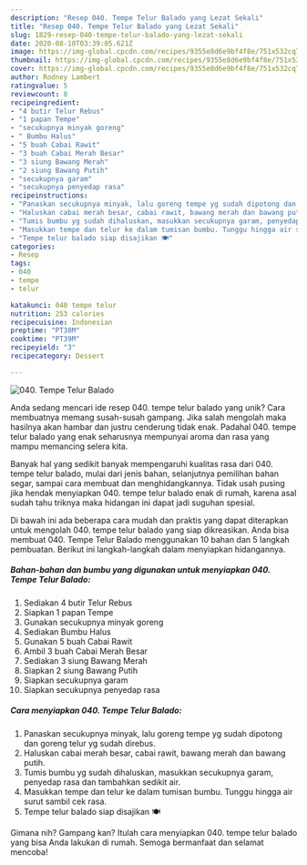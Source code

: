 ```yaml
---
description: "Resep 040. Tempe Telur Balado yang Lezat Sekali"
title: "Resep 040. Tempe Telur Balado yang Lezat Sekali"
slug: 1829-resep-040-tempe-telur-balado-yang-lezat-sekali
date: 2020-08-10T03:39:05.621Z
image: https://img-global.cpcdn.com/recipes/9355e8d6e9bf4f8e/751x532cq70/040-tempe-telur-balado-foto-resep-utama.jpg
thumbnail: https://img-global.cpcdn.com/recipes/9355e8d6e9bf4f8e/751x532cq70/040-tempe-telur-balado-foto-resep-utama.jpg
cover: https://img-global.cpcdn.com/recipes/9355e8d6e9bf4f8e/751x532cq70/040-tempe-telur-balado-foto-resep-utama.jpg
author: Rodney Lambert
ratingvalue: 5
reviewcount: 8
recipeingredient:
- "4 butir Telur Rebus"
- "1 papan Tempe"
- "secukupnya minyak goreng"
- " Bumbu Halus"
- "5 buah Cabai Rawit"
- "3 buah Cabai Merah Besar"
- "3 siung Bawang Merah"
- "2 siung Bawang Putih"
- "secukupnya garam"
- "secukupnya penyedap rasa"
recipeinstructions:
- "Panaskan secukupnya minyak, lalu goreng tempe yg sudah dipotong dan goreng telur yg sudah direbus."
- "Haluskan cabai merah besar, cabai rawit, bawang merah dan bawang putih."
- "Tumis bumbu yg sudah dihaluskan, masukkan secukupnya garam, penyedap rasa dan tambahkan sedikit air."
- "Masukkan tempe dan telur ke dalam tumisan bumbu. Tunggu hingga air surut sambil cek rasa."
- "Tempe telur balado siap disajikan 🍽"
categories:
- Resep
tags:
- 040
- tempe
- telur

katakunci: 040 tempe telur 
nutrition: 253 calories
recipecuisine: Indonesian
preptime: "PT38M"
cooktime: "PT39M"
recipeyield: "3"
recipecategory: Dessert

---
```



![040. Tempe Telur Balado](https://img-global.cpcdn.com/recipes/9355e8d6e9bf4f8e/751x532cq70/040-tempe-telur-balado-foto-resep-utama.jpg)

Anda sedang mencari ide resep 040. tempe telur balado yang unik? Cara membuatnya memang susah-susah gampang. Jika salah mengolah maka hasilnya akan hambar dan justru cenderung tidak enak. Padahal 040. tempe telur balado yang enak seharusnya mempunyai aroma dan rasa yang mampu memancing selera kita.

Banyak hal yang sedikit banyak mempengaruhi kualitas rasa dari 040. tempe telur balado, mulai dari jenis bahan, selanjutnya pemilihan bahan segar, sampai cara membuat dan menghidangkannya. Tidak usah pusing jika hendak menyiapkan 040. tempe telur balado enak di rumah, karena asal sudah tahu triknya maka hidangan ini dapat jadi suguhan spesial.




Di bawah ini ada beberapa cara mudah dan praktis yang dapat diterapkan untuk mengolah 040. tempe telur balado yang siap dikreasikan. Anda bisa membuat 040. Tempe Telur Balado menggunakan 10 bahan dan 5 langkah pembuatan. Berikut ini langkah-langkah dalam menyiapkan hidangannya.

<!--inarticleads1-->

##### Bahan-bahan dan bumbu yang digunakan untuk menyiapkan 040. Tempe Telur Balado:

1. Sediakan 4 butir Telur Rebus
1. Siapkan 1 papan Tempe
1. Gunakan secukupnya minyak goreng
1. Sediakan  Bumbu Halus
1. Gunakan 5 buah Cabai Rawit
1. Ambil 3 buah Cabai Merah Besar
1. Sediakan 3 siung Bawang Merah
1. Siapkan 2 siung Bawang Putih
1. Siapkan secukupnya garam
1. Siapkan secukupnya penyedap rasa




<!--inarticleads2-->

##### Cara menyiapkan 040. Tempe Telur Balado:

1. Panaskan secukupnya minyak, lalu goreng tempe yg sudah dipotong dan goreng telur yg sudah direbus.
1. Haluskan cabai merah besar, cabai rawit, bawang merah dan bawang putih.
1. Tumis bumbu yg sudah dihaluskan, masukkan secukupnya garam, penyedap rasa dan tambahkan sedikit air.
1. Masukkan tempe dan telur ke dalam tumisan bumbu. Tunggu hingga air surut sambil cek rasa.
1. Tempe telur balado siap disajikan 🍽




Gimana nih? Gampang kan? Itulah cara menyiapkan 040. tempe telur balado yang bisa Anda lakukan di rumah. Semoga bermanfaat dan selamat mencoba!
